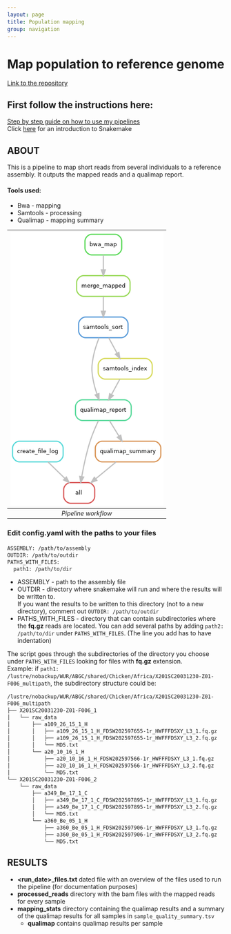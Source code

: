 ```yaml
---
layout: page
title: Population mapping
group: navigation
---
```


# Map population to reference genome  

[Link to the repository](https://github.com/CarolinaPB/population-mapping)


## First follow the instructions here:
[Step by step guide on how to use my pipelines](https://carolinapb.github.io/2021-06-23-how-to-run-my-pipelines/)  
Click [here](https://github.com/CarolinaPB/snakemake-template/blob/master/Short%20introduction%20to%20Snakemake.pdf) for an introduction to Snakemake

## ABOUT
This is a pipeline to map short reads from several individuals to a reference assembly. It outputs the mapped reads and a qualimap report.

#### Tools used:
- Bwa - mapping
- Samtools - processing
- Qualimap - mapping summary

| ![DAG](https://github.com/CarolinaPB/population-mapping/blob/wur/workflow.png) |
|:--:|
|*Pipeline workflow* |


### Edit config.yaml with the paths to your files
```
ASSEMBLY: /path/to/assembly
OUTDIR: /path/to/outdir
PATHS_WITH_FILES:
  path1: /path/to/dir
```

- ASSEMBLY - path to the assembly file
- OUTDIR - directory where snakemake will run and where the results will be written to.  
If you want the results to be written to this directory (not to a new directory), comment out ```OUTDIR: /path/to/outdir```
- PATHS_WITH_FILES - directory that can contain subdirectories where the **fq.gz** reads are located. You can add several paths by adding ```path2: /path/to/dir``` under ```PATHS_WITH_FILES```. (The line you add has to have indentation)

The script goes through the subdirectories of the directory you choose under ```PATHS_WITH_FILES``` looking for files with **fq.gz** extension.  
Example: if ```path1: /lustre/nobackup/WUR/ABGC/shared/Chicken/Africa/X201SC20031230-Z01-F006_multipath```, the subdirectory structure could be:  
```
/lustre/nobackup/WUR/ABGC/shared/Chicken/Africa/X201SC20031230-Z01-F006_multipath  
├── X201SC20031230-Z01-F006_1  
│   └── raw_data  
│       ├── a109_26_15_1_H  
│       │   ├── a109_26_15_1_H_FDSW202597655-1r_HWFFFDSXY_L3_1.fq.gz  
│       │   ├── a109_26_15_1_H_FDSW202597655-1r_HWFFFDSXY_L3_2.fq.gz  
│       │   └── MD5.txt  
│       └── a20_10_16_1_H  
│           ├── a20_10_16_1_H_FDSW202597566-1r_HWFFFDSXY_L3_1.fq.gz  
│           ├── a20_10_16_1_H_FDSW202597566-1r_HWFFFDSXY_L3_2.fq.gz  
│           └── MD5.txt  
└── X201SC20031230-Z01-F006_2  
    └── raw_data  
        ├── a349_Be_17_1_C  
        │   ├── a349_Be_17_1_C_FDSW202597895-1r_HWFFFDSXY_L3_1.fq.gz  
        │   ├── a349_Be_17_1_C_FDSW202597895-1r_HWFFFDSXY_L3_2.fq.gz  
        │   └── MD5.txt  
        └── a360_Be_05_1_H  
            ├── a360_Be_05_1_H_FDSW202597906-1r_HWFFFDSXY_L3_1.fq.gz  
            ├── a360_Be_05_1_H_FDSW202597906-1r_HWFFFDSXY_L3_2.fq.gz  
            └── MD5.txt  
```


## RESULTS
- **<run_date>_files.txt** dated file with an overview of the files used to run the pipeline (for documentation purposes)
- **processed_reads** directory with the bam files with the mapped reads for every sample
- **mapping_stats** directory containing the qualimap results and a summary of the qualimap results for all samples in ```sample_quality_summary.tsv```
  - **qualimap** contains qualimap results per sample

